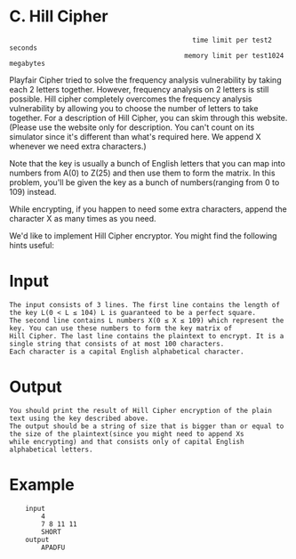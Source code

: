 # C. Hill Cipher
                                                  time limit per test2 seconds
                                                memory limit per test1024 megabytes

Playfair Cipher tried to solve the frequency analysis vulnerability by taking each 2 letters together. However, frequency analysis on 2 letters is still possible. Hill cipher completely overcomes the frequency analysis vulnerability by allowing you to choose the number of letters to take together. For a description of Hill Cipher, you can skim through this website.(Please use the website only for description. You can't count on its simulator since it's different than what's required here. We append X whenever we need extra characters.)

Note that the key is usually a bunch of English letters that you can map into numbers from A(0) to Z(25) and then use them to form the matrix. In this problem, you'll be given the key as a bunch of numbers(ranging from 0 to 109) instead.

While encrypting, if you happen to need some extra characters, append the character X as many times as you need.

We'd like to implement Hill Cipher encryptor. You might find the following hints useful:



# Input
    The input consists of 3 lines. The first line contains the length of the key L(0 < L ≤ 104) L is guaranteed to be a perfect square. 
    The second line contains L numbers X(0 ≤ X ≤ 109) which represent the key. You can use these numbers to form the key matrix of
    Hill Cipher. The last line contains the plaintext to encrypt. It is a single string that consists of at most 100 characters. 
    Each character is a capital English alphabetical character.

# Output
    You should print the result of Hill Cipher encryption of the plain text using the key described above. 
    The output should be a string of size that is bigger than or equal to the size of the plaintext(since you might need to append Xs 
    while encrypting) and that consists only of capital English alphabetical letters.

# Example
        input
            4
            7 8 11 11
            SHORT
        output
            APADFU
